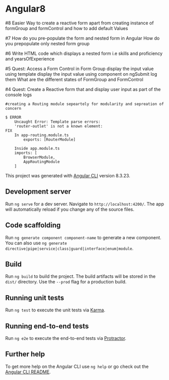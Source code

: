 # Angular8

#8 Easier Way to create a reactive form apart from creating instance of formGroup and formControl
    and how to add default Values

#7  How do you pre-populate the form and nested form in Angular
    How do you prepopulate only nested form group
    
#6 Write HTML code which displays a nested form i.e skills and proficiency and yearsOfExperience

#5 Quest: Access a Form Control in Form Group 
    display the input value using template 
    display the input value using component on ngSubmit log them
    What are the different states of FormGroup and FormControl   

#4 Quest: Create a Reactive form that and display user input as part of the console logs

    #creating a Routing module sepeartely for modularity and sepreation of concern

    $ ERROR
        Uncaught Error: Template parse errors:
        'router-outlet' is not a known element:
    FIX
        In app-routing.module.ts
            exports: [RouterModule]
        
        Inside app.module.ts
        imports: [
            BrowserModule,
            AppRoutingModule
        ]

This project was generated with [Angular CLI](https://github.com/angular/angular-cli) version 8.3.23.

## Development server

Run `ng serve` for a dev server. Navigate to `http://localhost:4200/`. The app will automatically reload if you change any of the source files.

## Code scaffolding

Run `ng generate component component-name` to generate a new component. You can also use `ng generate directive|pipe|service|class|guard|interface|enum|module`.

## Build

Run `ng build` to build the project. The build artifacts will be stored in the `dist/` directory. Use the `--prod` flag for a production build.

## Running unit tests

Run `ng test` to execute the unit tests via [Karma](https://karma-runner.github.io).

## Running end-to-end tests

Run `ng e2e` to execute the end-to-end tests via [Protractor](http://www.protractortest.org/).

## Further help

To get more help on the Angular CLI use `ng help` or go check out the [Angular CLI README](https://github.com/angular/angular-cli/blob/master/README.md).
